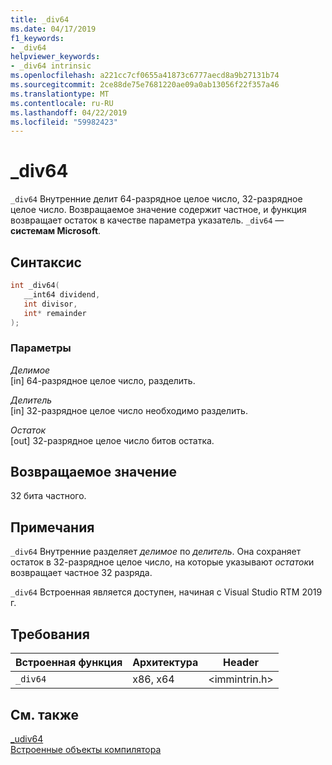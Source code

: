 ```yaml
---
title: _div64
ms.date: 04/17/2019
f1_keywords:
- _div64
helpviewer_keywords:
- _div64 intrinsic
ms.openlocfilehash: a221cc7cf0655a41873c6777aecd8a9b27131b74
ms.sourcegitcommit: 2ce88de75e7681220ae09a0ab13056f22f357a46
ms.translationtype: MT
ms.contentlocale: ru-RU
ms.lasthandoff: 04/22/2019
ms.locfileid: "59982423"
---
```

# <a name="div64"></a>_div64

`_div64` Внутренние делит 64-разрядное целое число, 32-разрядное целое число. Возвращаемое значение содержит частное, и функция возвращает остаток в качестве параметра указатель. `_div64` — **системам Microsoft**.

## <a name="syntax"></a>Синтаксис

```C
int _div64(
   __int64 dividend,
   int divisor,
   int* remainder
);
```

### <a name="parameters"></a>Параметры

*Делимое* \
[in] 64-разрядное целое число, разделить.

*Делитель* \
[in] 32-разрядное целое число необходимо разделить.

*Остаток* \
[out] 32-разрядное целое число битов остатка.

## <a name="return-value"></a>Возвращаемое значение

32 бита частного.

## <a name="remarks"></a>Примечания

`_div64` Внутренние разделяет *делимое* по *делитель*. Она сохраняет остаток в 32-разрядное целое число, на которые указывают *остаток*и возвращает частное 32 разряда.

`_div64` Встроенная является доступен, начиная с Visual Studio RTM 2019 г.

## <a name="requirements"></a>Требования

|Встроенная функция|Архитектура|Header|
|---------------|------------------|------------|
|`_div64`|x86, x64|\<immintrin.h>|

## <a name="see-also"></a>См. также

[_udiv64](udiv64.md) \
[Встроенные объекты компилятора](compiler-intrinsics.md)
